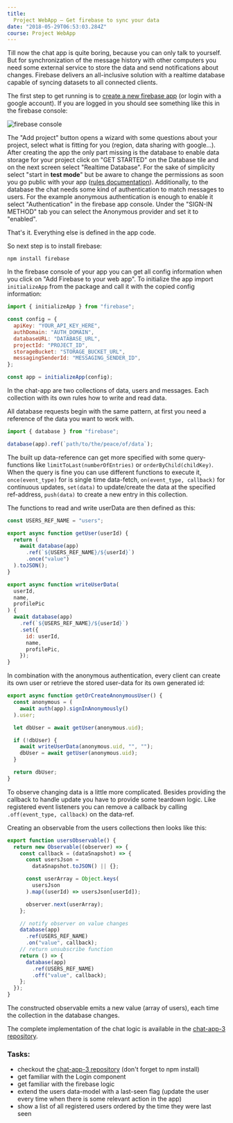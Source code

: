 ```yaml
---
title:
  Project WebApp — Get firebase to sync your data
date: "2018-05-29T06:53:03.284Z"
course: Project WebApp
---
```


Till now the chat app is quite boring, because you
can only talk to yourself. But for synchronization
of the message history with other computers you
need some external service to store the data and
send notifications about changes. Firebase
delivers an all-inclusive solution with a realtime
database capable of syncing datasets to all
connected clients.

The first step to get running is to
[create a new firebase app](https://console.firebase.google.com/u/0/)
(or login with a google account). If you are
logged in you should see something like this in
the firebase console:

![firebase console](/images/firebase-console.png)

The "Add project" button opens a wizard with some
questions about your project, select what is
fitting for you (region, data sharing with
google...). After creating the app the only part
missing is the database to enable data storage for
your project click on "GET STARTED" on the
Database tile and on the next screen select
"Realtime Database". For the sake of simplicity
select "start in **test mode**" but be aware to
change the permissions as soon you go public with
your app
([rules documentation](https://firebase.google.com/docs/database/security/)).
Additionally, to the database the chat needs some
kind of authentication to match messages to users.
For the example anonymous authentication is enough
to enable it select "Authentication" in the
firebase app console. Under the "SIGN-IN METHOD"
tab you can select the Anonymous provider and set
it to "enabled".

That's it. Everything else is defined in the app
code.

So next step is to install firebase:

`npm install firebase`

In the firebase console of your app you can get
all config information when you click on "Add
Firebase to your web app". To initialize the app
import `initializeApp` from the package and call
it with the copied config information:

```js
import { initializeApp } from "firebase";

const config = {
  apiKey: "YOUR_API_KEY_HERE",
  authDomain: "AUTH_DOMAIN",
  databaseURL: "DATABASE_URL",
  projectId: "PROJECT_ID",
  storageBucket: "STORAGE_BUCKET_URL",
  messagingSenderId: "MESSAGING_SENDER_ID",
};

const app = initializeApp(config);
```

In the chat-app are two collections of data, users
and messages. Each collection with its own rules
how to write and read data.

All database requests begin with the same pattern,
at first you need a reference of the data you want
to work with.

```js
import { database } from "firebase";

database(app).ref(`path/to/the/peace/of/data`);
```

The built up data-reference can get more specified
with some query-functions like
`limitToLast(numberOfEntries)` or
`orderByChild(childKey)`. When the query is fine
you can use different functions to execute it,
`once(event_type)` for is single time data-fetch,
`on(event_type, callback)` for continuous updates,
`set(data)` to update/create the data at the
specified ref-address, `push(data)` to create a
new entry in this collection.

The functions to read and write userData are then
defined as this:

```js
const USERS_REF_NAME = "users";

export async function getUser(userId) {
  return (
    await database(app)
      .ref(`${USERS_REF_NAME}/${userId}`)
      .once("value")
  ).toJSON();
}

export async function writeUserData(
  userId,
  name,
  profilePic
) {
  await database(app)
    .ref(`${USERS_REF_NAME}/${userId}`)
    .set({
      id: userId,
      name,
      profilePic,
    });
}
```

In combination with the anonymous authentication,
every client can create its own user or retrieve
the stored user-data for its own generated id:

```js
export async function getOrCreateAnonymousUser() {
  const anonymous = (
    await auth(app).signInAnonymously()
  ).user;

  let dbUser = await getUser(anonymous.uid);

  if (!dbUser) {
    await writeUserData(anonymous.uid, "", "");
    dbUser = await getUser(anonymous.uid);
  }

  return dbUser;
}
```

To observe changing data is a little more
complicated. Besides providing the callback to
handle update you have to provide some teardown
logic. Like registered event listeners you can
remove a callback by calling
`.off(event_type, callback)` on the data-ref.

Creating an observable from the users collections
then looks like this:

```js
export function usersObservable() {
  return new Observable((observer) => {
    const callback = (dataSnapshot) => {
      const usersJson =
        dataSnapshot.toJSON() || {};

      const userArray = Object.keys(
        usersJson
      ).map((userId) => usersJson[userId]);

      observer.next(userArray);
    };

    // notify observer on value changes
    database(app)
      .ref(USERS_REF_NAME)
      .on("value", callback);
    // return unsubscribe function
    return () => {
      database(app)
        .ref(USERS_REF_NAME)
        .off("value", callback);
    };
  });
}
```

The constructed observable emits a new value
(array of users), each time the collection in the
database changes.

The complete implementation of the chat logic is
available in the
[chat-app-3 repository](https://github.com/kaoDev/chat-app-3).

### Tasks:

- checkout the
  [chat-app-3 repository](https://github.com/kaoDev/chat-app-3)
  (don't forget to npm install)
- get familiar with the Login component
- get familiar with the firebase logic
- extend the users data-model with a last-seen
  flag (update the user every time when there is
  some relevant action in the app)
- show a list of all registered users ordered by
  the time they were last seen
